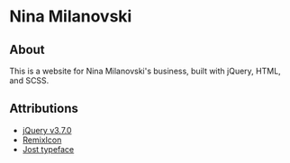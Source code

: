 # Nina Milanovski

## About
This is a website for Nina Milanovski's business, built with jQuery, HTML, and SCSS.

## Attributions
- [jQuery v3.7.0](https://jquery.com/)
- [RemixIcon](https://remixicon.com/)
- [Jost typeface](https://fonts.google.com/specimen/Jost)